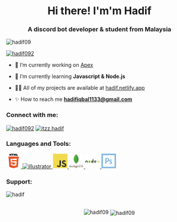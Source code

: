 <h1 align="center">Hi there! I'm'm Hadif</h1>
<h3 align="center">A discord bot developer & student from Malaysia</h3>

<p align="left"> <img src="https://komarev.com/ghpvc/?username=hadif09&label=Profile%20views&color=0e75b6&style=flat" alt="hadif09" /> </p>

<p align="left"> <a href="https://twitter.com/hadif092" target="blank"><img src="https://img.shields.io/twitter/follow/hadif092?logo=twitter&style=for-the-badge" alt="hadif092" /></a> </p>

- 🌚 I’m currently working on [Apex](https://discord.com/oauth2/authorize?client_id=1030852835912470588&permissions=36768832&scope=applications.commands%20bot)

- 🌱 I’m currently learning **Javascript & Node.js**

- 👨‍💻 All of my projects are available at [hadif.netlify.app](hadif.netlify.app)

- ✨ How to reach me **hadifiqbal1133@gmail.com**

<h3 align="left">Connect with me:</h3>
<p align="left">
<a href="https://twitter.com/hadif092" target="blank"><img align="center" src="https://raw.githubusercontent.com/rahuldkjain/github-profile-readme-generator/master/src/images/icons/Social/twitter.svg" alt="hadif092" height="30" width="40" /></a>
<a href="https://instagram.com/itzz.hadif" target="blank"><img align="center" src="https://raw.githubusercontent.com/rahuldkjain/github-profile-readme-generator/master/src/images/icons/Social/instagram.svg" alt="itzz.hadif" height="30" width="40" /></a>
</p>

<h3 align="left">Languages and Tools:</h3>
<p align="left"> <a href="https://www.w3.org/html/" target="_blank" rel="noreferrer"> <img src="https://raw.githubusercontent.com/devicons/devicon/master/icons/html5/html5-original-wordmark.svg" alt="html5" width="40" height="40"/> </a> <a href="https://www.adobe.com/in/products/illustrator.html" target="_blank" rel="noreferrer"> <img src="https://www.vectorlogo.zone/logos/adobe_illustrator/adobe_illustrator-icon.svg" alt="illustrator" width="40" height="40"/> </a> <a href="https://developer.mozilla.org/en-US/docs/Web/JavaScript" target="_blank" rel="noreferrer"> <img src="https://raw.githubusercontent.com/devicons/devicon/master/icons/javascript/javascript-original.svg" alt="javascript" width="40" height="40"/> </a> <a href="https://www.mongodb.com/" target="_blank" rel="noreferrer"> <img src="https://raw.githubusercontent.com/devicons/devicon/master/icons/mongodb/mongodb-original-wordmark.svg" alt="mongodb" width="40" height="40"/> </a> <a href="https://nodejs.org" target="_blank" rel="noreferrer"> <img src="https://raw.githubusercontent.com/devicons/devicon/master/icons/nodejs/nodejs-original-wordmark.svg" alt="nodejs" width="40" height="40"/> </a> <a href="https://www.photoshop.com/en" target="_blank" rel="noreferrer"> <img src="https://raw.githubusercontent.com/devicons/devicon/master/icons/photoshop/photoshop-line.svg" alt="photoshop" width="40" height="40"/> </a> </p>

<h3 align="left">Support:</h3>
<p><a href="https://ko-fi.com/hadif"> <img align="left" src="https://cdn.ko-fi.com/cdn/kofi3.png?v=3" height="50" width="210" alt="hadif" /></a></p><br><br>

<p><img align="left" src="https://github-readme-stats.vercel.app/api/top-langs?username=hadif09&show_icons=true&theme=dark&locale=en&layout=compact" alt="hadif09" /></p>

<p>&nbsp;<img align="center" src="https://github-readme-stats.vercel.app/api?username=hadif09&show_icons=true&theme=dark&locale=en" alt="hadif09" /></p>
